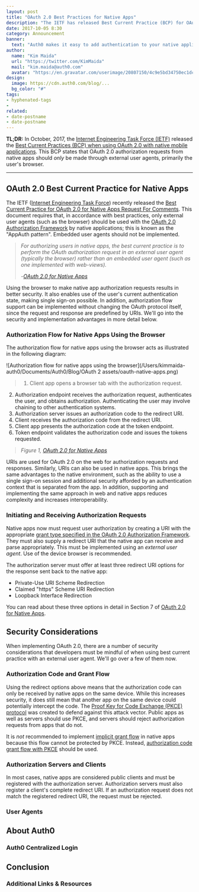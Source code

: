 ```yaml
---
layout: post
title: "OAuth 2.0 Best Practices for Native Apps"
description: "The IETF has released Best Current Practice (BCP) for OAuth 2.0 in native apps. Learn about it now."
date: 2017-10-05 8:30
category: Announcement
banner:
  text: "Auth0 makes it easy to add authentication to your native application."
author:
  name: "Kim Maida"
  url: "https://twitter.com/KimMaida"
  mail: "kim.maida@auth0.com"
  avatar: "https://en.gravatar.com/userimage/20807150/4c9e5bd34750ec1dcedd71cb40b4a9ba.png"
design:
  image: https://cdn.auth0.com/blog/...
  bg_color: "#"
tags:
- hyphenated-tags
- 
related:
- date-postname
- date-postname
---
```


**TL;DR:** In October, 2017, the [Internet Engineering Task Force (IETF)](https://www.ietf.org/) released the [Best Current Practices (BCP) when using OAuth 2.0 with native mobile applications](https://www.rfc-editor.org/rfc/rfc8252.txt). This BCP states that OAuth 2.0 authorization requests from native apps should _only_ be made through external user agents, primarily the user's browser.

---

## OAuth 2.0 Best Current Practice for Native Apps

The IETF ([Internet Engineering Task Force](https://www.ietf.org/)) recently released the [Best Current Practice for OAuth 2.0 for Native Apps Request For Comments](https://www.rfc-editor.org/rfc/rfc8252.txt). This document requires that, in accordance with best practices, only external user agents (such as the browser) should be used with the [OAuth 2.0 Authorization Framework](https://tools.ietf.org/html/rfc6749) by native applications; this is known as the "AppAuth pattern". Embedded user agents should not be implemented.

> _For authorizing users in native apps, the best current practice is to perform the OAuth authorization request in an external user agent (typically the browser) rather than an embedded user agent (such as one implemented with web-views)._
>
> -_[OAuth 2.0 for Native Apps](https://www.rfc-editor.org/rfc/rfc8252.txt)_

Using the browser to make native app authorization requests results in better security. It also enables use of the user's current authentication state, making single sign-on possible. In addition, authorization flow support can be implemented without changing the OAuth protocol itself, since the request and response are predefined by URIs. We'll go into the security and implementation advantages in more detail below.

### Authorization Flow for Native Apps Using the Browser

The authorization flow for native apps using the browser acts as illustrated in the following diagram:

![Authorization flow for native apps using the browser](/Users/kimmaida-auth0/Documents/Auth0/Blog/OAuth 2 assets/oauth-native-apps.png)

> 1. Client app opens a browser tab with the authorization request.
2. Authorization endpoint receives the authorization request, authenticates the user, and obtains authorization. Authenticating the user may involve chaining to other authentication systems.
3. Authorization server issues an authorization code to the redirect URI.
4. Client receives the authorization code from the redirect URI.
5. Client app presents the authorization code at the token endpoint.
6. Token endpoint validates the authorization code and issues the tokens requested.
>
> _Figure 1, [OAuth 2.0 for Native Apps](https://www.rfc-editor.org/rfc/rfc8252.txt)_

URIs are used for OAuth 2.0 on the web for authorization requests and responses. Similarly, URIs can also be used in native apps. This brings the same advantages to the native environment, such as the ability to use a single sign-on session and additional security afforded by an authentication context that is separated from the app. In addition, supporting and implementing the same approach in web and native apps reduces complexity and increases interoperability.

### Initiating and Receiving Authorization Requests

Native apps now must request user authorization by creating a URI with the appropriate [grant type specified in the OAuth 2.0 Authorization Framework](https://tools.ietf.org/html/rfc6749#section-4.1). They must also supply a redirect URI that the native app can receive and parse appropriately. This must be implemented using an _external user agent_. Use of the device browser is recommended.

The authorization server must offer at least three redirect URI options for the response sent back to the native app:

* Private-Use URI Scheme Redirection
* Claimed "https" Scheme URI Redirection
* Loopback Interface Redirection

You can read about these three options in detail in Section 7 of [OAuth 2.0 for Native Apps](https://www.rfc-editor.org/rfc/rfc8252.txt).

## Security Considerations

When implementing OAuth 2.0, there are a number of security considerations that developers must be mindful of when using best current practice with an external user agent. We'll go over a few of them now.

### Authorization Code and Grant Flow

Using the redirect options above means that the authorization code can only be received by native apps on the same device. While this increases security, it does still mean that another app on the same device could potentially intercept the code. The [Proof Key for Code Exchange (PKCE) protocol](https://tools.ietf.org/html/rfc7636) was created to defend against this attack vector. Public apps as well as servers should use PKCE, and servers should reject authorization requests from apps that do not.

It is _not_ recommended to implement [implicit grant flow](https://auth0.com/docs/api-auth/grant/implicit) in native apps because this flow cannot be protected by PKCE. Instead, [authorization code grant flow with PKCE](https://auth0.com/docs/api-auth/grant/authorization-code-pkce) should be used.

### Authorization Servers and Clients

In most cases, native apps are considered public clients and must be registered with the authorization server. Authorization servers must also register a client's complete redirect URI. If an authorization request does not match the registered redirect URI, the request must be rejected.



### User Agents

## About Auth0

### Auth0 Centralized Login

## Conclusion

### Additional Links & Resources